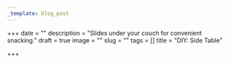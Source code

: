 ```yaml
---
_template: blog_post
---
```


+++
date = ""
description = "Slides under your couch for convenient snacking."
draft = true
image = ""
slug = ""
tags = []
title = "DIY: Side Table"

+++
